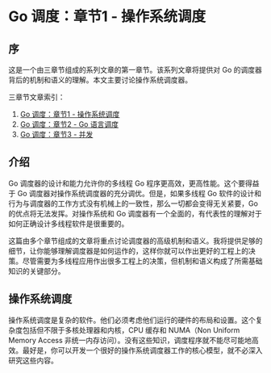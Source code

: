 # Go 调度：章节1 - 操作系统调度

## 序

这是一个由三章节组成的系列文章的第一章节。该系列文章将提供对 Go 的调度器背后的机制和语义的理解。本文主要讨论操作系统调度器。

三章节文章索引：

1. [Go 调度：章节1 - 操作系统调度](/docs/go-go调度-章节1.md)
2. [Go 调度：章节2 - Go 语言调度](/docs/go-go调度-章节2.md)
3. [Go 调度：章节3 - 并发](/docs/go-go调度-章节3.md)

## 介绍

Go 调度器的设计和能力允许你的多线程 Go 程序更高效，更高性能。这个要得益于 Go 调度器对操作系统调度器的充分调优。但是，如果多线程 Go 软件的设计和行为与调度器的工作方式没有机械上的一致性，那么一切都会变得无关紧要，Go 的优点将无法发挥。对操作系统和 Go 调度器有一个全面的，有代表性的理解对于如何正确设计多线程软件是很重要的。

这篇由多个章节组成的文章将重点讨论调度器的高级机制和语义。我将提供足够的细节，让你能够理解调度器是如何运作的，这样你就可以作出更好的工程上的决策。尽管需要为多线程应用作出很多工程上的决策，但机制和语义构成了所需基础知识的关键部分。

## 操作系统调度

操作系统调度是复杂的软件。他们必须考虑他们运行的硬件的布局和设置。这个复杂度包括但不限于多核处理器和内核，CPU 缓存和 NUMA（Non Uniform Memory Access 非统一内存访问）。没有这些知识，调度程序就不能尽可能地高效。最好是，你可以开发一个很好的操作系统调度器工作的核心模型，就不必深入研究这些内容。

